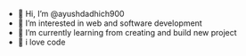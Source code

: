 - 👋 Hi, I’m @ayushdadhich900
- 👀 I’m interested in web and software development
- 🌱 I’m currently learning from creating and build new project
- 💞️ i love code
  

<!---
ayushdadhich900/ayushdadhich900 is a ✨ special ✨ repository because its `README.md` (this file) appears on your GitHub profile.
You can click the Preview link to take a look at your changes.
--->
